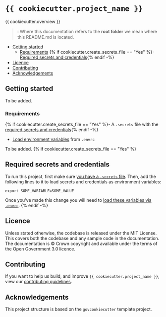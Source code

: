 # `{{ cookiecutter.project_name }}`

{{ cookiecutter.overview }}

> ℹ️ Where this documentation refers to the **root folder** we mean where this README.md is located.

- [Getting started](#getting-started)
  - [Requirements](#requirements)
{% if cookiecutter.create_secrets_file == "Yes" %}- [Required secrets and credentials](#required-secrets-and-credentials){% endif -%}
- [Licence](#licence)
- [Contributing](#contributing)
- [Acknowledgements](#acknowledgements)

## Getting started

To be added.

### Requirements

{% if cookiecutter.create_secrets_file == "Yes" %}- A `.secrets` file with the [required secrets and credentials](#required-secrets-and-credentials){% endif -%}
- [Load environment variables][docs-loading-environment-variables] from `.envrc`

To be added.
{% if cookiecutter.create_secrets_file == "Yes" %}
## Required secrets and credentials

To run this project, first make sure [you have a `.secrets` file][docs-loading-environment-variables-secrets]. Then,
add the following lines to it to load secrets and credentials as environment variables:

```shell
export SOME_VARIABLE=SOME_VALUE
```

Once you've made this change you will need to [load these variables via `.envrc`][docs-loading-environment-variables].
{% endif -%}
## Licence

Unless stated otherwise, the codebase is released under the MIT License. This covers both the codebase and any sample
code in the documentation. The documentation is © Crown copyright and available under the terms of the Open Government
3.0 licence.

## Contributing

If you want to help us build, and improve `{{ cookiecutter.project_name }}`, view our
[contributing guidelines][contributing].

## Acknowledgements

This project structure is based on the `govcookiecutter` template project.

[contributing]: ./CONTRIBUTING.md
[govcookiecutter]: https://github.com/ukgovdatascience/govcookiecutter
[docs-loading-environment-variables]: ./docs/user_guide/loading_environment_variables.md
[docs-loading-environment-variables-secrets]: ./docs/user_guide/loading_environment_variables.md#storing-secrets-and-credentials
[pre-commit]: https://pre-commit.com/
